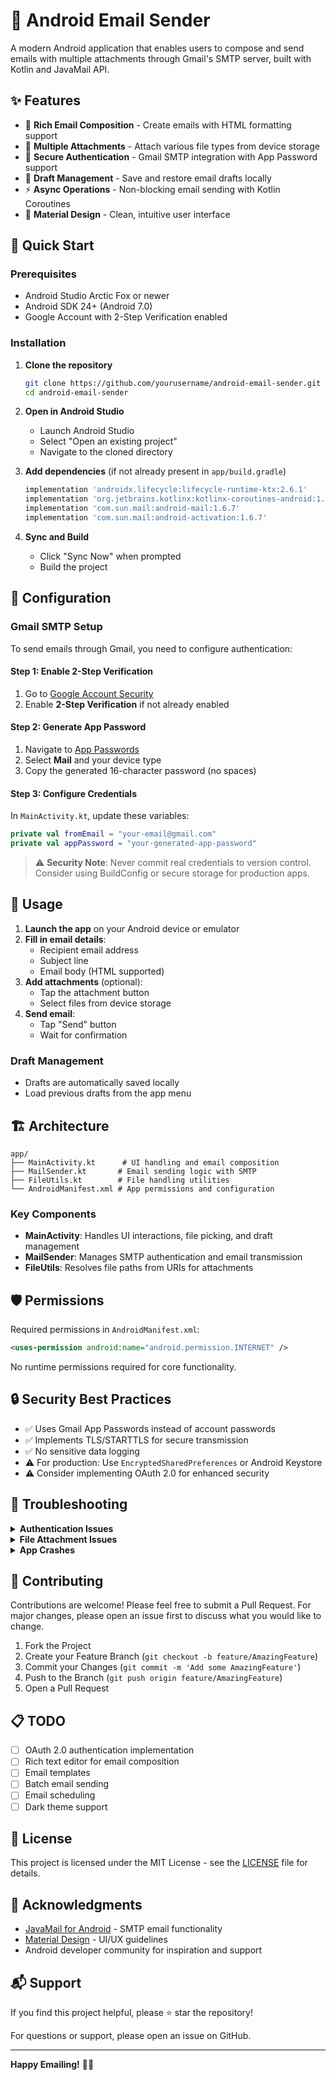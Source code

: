 # 📧 Android Email Sender
A modern Android application that enables users to compose and send emails with multiple attachments through Gmail's SMTP server, built with Kotlin and JavaMail API.

## ✨ Features

- 📝 **Rich Email Composition** - Create emails with HTML formatting support
- 📎 **Multiple Attachments** - Attach various file types from device storage
- 🔐 **Secure Authentication** - Gmail SMTP integration with App Password support
- 💾 **Draft Management** - Save and restore email drafts locally
- ⚡ **Async Operations** - Non-blocking email sending with Kotlin Coroutines
- 🎨 **Material Design** - Clean, intuitive user interface

## 🚀 Quick Start

### Prerequisites

- Android Studio Arctic Fox or newer
- Android SDK 24+ (Android 7.0)
- Google Account with 2-Step Verification enabled

### Installation

1. **Clone the repository**
   ```bash
   git clone https://github.com/yourusername/android-email-sender.git
   cd android-email-sender
   ```

2. **Open in Android Studio**
   - Launch Android Studio
   - Select "Open an existing project"
   - Navigate to the cloned directory

3. **Add dependencies** (if not already present in `app/build.gradle`)
   ```gradle
   implementation 'androidx.lifecycle:lifecycle-runtime-ktx:2.6.1'
   implementation 'org.jetbrains.kotlinx:kotlinx-coroutines-android:1.7.3'
   implementation 'com.sun.mail:android-mail:1.6.7'
   implementation 'com.sun.mail:android-activation:1.6.7'
   ```

4. **Sync and Build**
   - Click "Sync Now" when prompted
   - Build the project

## 🔧 Configuration

### Gmail SMTP Setup

To send emails through Gmail, you need to configure authentication:

#### Step 1: Enable 2-Step Verification
1. Go to [Google Account Security](https://myaccount.google.com/security)
2. Enable **2-Step Verification** if not already enabled

#### Step 2: Generate App Password
1. Navigate to [App Passwords](https://myaccount.google.com/apppasswords)
2. Select **Mail** and your device type
3. Copy the generated 16-character password (no spaces)

#### Step 3: Configure Credentials
In `MainActivity.kt`, update these variables:
```kotlin
private val fromEmail = "your-email@gmail.com"
private val appPassword = "your-generated-app-password"
```

> ⚠️ **Security Note**: Never commit real credentials to version control. Consider using BuildConfig or secure storage for production apps.

## 📖 Usage

1. **Launch the app** on your Android device or emulator
2. **Fill in email details**:
   - Recipient email address
   - Subject line
   - Email body (HTML supported)
3. **Add attachments** (optional):
   - Tap the attachment button
   - Select files from device storage
4. **Send email**:
   - Tap "Send" button
   - Wait for confirmation

### Draft Management
- Drafts are automatically saved locally
- Load previous drafts from the app menu

## 🏗️ Architecture

```
app/
├── MainActivity.kt      # UI handling and email composition
├── MailSender.kt       # Email sending logic with SMTP
├── FileUtils.kt        # File handling utilities
└── AndroidManifest.xml # App permissions and configuration
```

### Key Components

- **MainActivity**: Handles UI interactions, file picking, and draft management
- **MailSender**: Manages SMTP authentication and email transmission
- **FileUtils**: Resolves file paths from URIs for attachments

## 🛡️ Permissions

Required permissions in `AndroidManifest.xml`:
```xml
<uses-permission android:name="android.permission.INTERNET" />
```

No runtime permissions required for core functionality.

## 🔒 Security Best Practices

- ✅ Uses Gmail App Passwords instead of account passwords
- ✅ Implements TLS/STARTTLS for secure transmission
- ✅ No sensitive data logging
- ⚠️ For production: Use `EncryptedSharedPreferences` or Android Keystore
- ⚠️ Consider implementing OAuth 2.0 for enhanced security

## 🐛 Troubleshooting

<details>
<summary><strong>Authentication Issues</strong></summary>

**Problem**: Email sending fails with authentication error

**Solutions**:
- Verify 2-Step Verification is enabled
- Ensure App Password is correctly copied (no spaces)
- Check device date/time settings
- Confirm Gmail account is active
</details>

<details>
<summary><strong>File Attachment Issues</strong></summary>

**Problem**: Cannot attach files or null file paths

**Solutions**:
- Verify file picker permissions
- Check if `FileUtils.getPath()` handles all URI types
- Test with different file providers
- Ensure files are accessible to the app
</details>

<details>
<summary><strong>App Crashes</strong></summary>

**Problem**: App crashes during email sending

**Solutions**:
- Check Logcat for specific exceptions
- Verify JavaMail dependencies are properly included
- Ensure no version conflicts in build.gradle
- Test on different Android versions
</details>

## 🤝 Contributing

Contributions are welcome! Please feel free to submit a Pull Request. For major changes, please open an issue first to discuss what you would like to change.

1. Fork the Project
2. Create your Feature Branch (`git checkout -b feature/AmazingFeature`)
3. Commit your Changes (`git commit -m 'Add some AmazingFeature'`)
4. Push to the Branch (`git push origin feature/AmazingFeature`)
5. Open a Pull Request

## 📋 TODO

- [ ] OAuth 2.0 authentication implementation
- [ ] Rich text editor for email composition
- [ ] Email templates
- [ ] Batch email sending
- [ ] Email scheduling
- [ ] Dark theme support

## 📄 License

This project is licensed under the MIT License - see the [LICENSE](LICENSE) file for details.

## 🙏 Acknowledgments

- [JavaMail for Android](https://javaee.github.io/javamail/) - SMTP email functionality
- [Material Design](https://material.io/design) - UI/UX guidelines
- Android developer community for inspiration and support

## 📬 Support

If you find this project helpful, please ⭐ star the repository!

For questions or support, please open an issue on GitHub.

---

**Happy Emailing!** 📧✨
